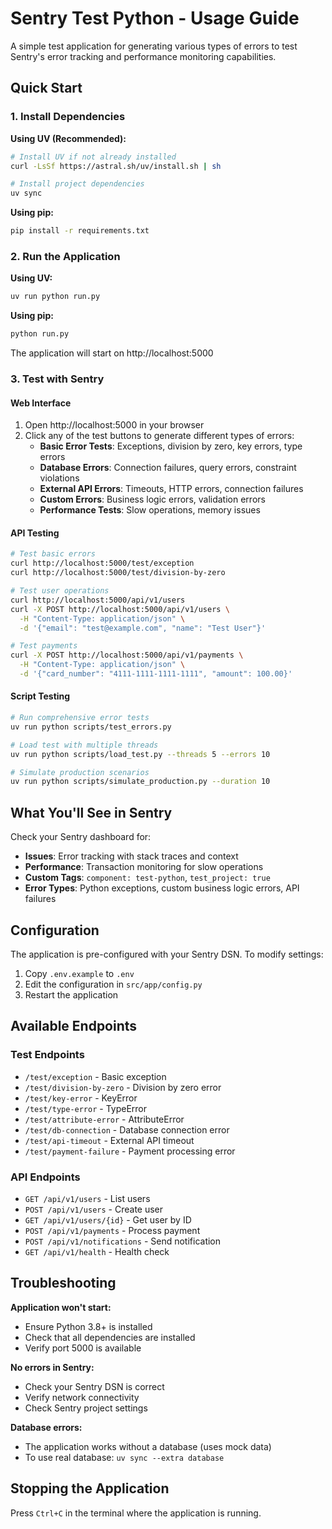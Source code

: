 # Sentry Test Python - Usage Guide

A simple test application for generating various types of errors to test Sentry's error tracking and performance monitoring capabilities.

## Quick Start

### 1. Install Dependencies

**Using UV (Recommended):**
```bash
# Install UV if not already installed
curl -LsSf https://astral.sh/uv/install.sh | sh

# Install project dependencies
uv sync
```

**Using pip:**
```bash
pip install -r requirements.txt
```

### 2. Run the Application

**Using UV:**
```bash
uv run python run.py
```

**Using pip:**
```bash
python run.py
```

The application will start on http://localhost:5000

### 3. Test with Sentry

#### Web Interface
1. Open http://localhost:5000 in your browser
2. Click any of the test buttons to generate different types of errors:
   - **Basic Error Tests**: Exceptions, division by zero, key errors, type errors
   - **Database Errors**: Connection failures, query errors, constraint violations
   - **External API Errors**: Timeouts, HTTP errors, connection failures
   - **Custom Errors**: Business logic errors, validation errors
   - **Performance Tests**: Slow operations, memory issues

#### API Testing
```bash
# Test basic errors
curl http://localhost:5000/test/exception
curl http://localhost:5000/test/division-by-zero

# Test user operations
curl http://localhost:5000/api/v1/users
curl -X POST http://localhost:5000/api/v1/users \
  -H "Content-Type: application/json" \
  -d '{"email": "test@example.com", "name": "Test User"}'

# Test payments
curl -X POST http://localhost:5000/api/v1/payments \
  -H "Content-Type: application/json" \
  -d '{"card_number": "4111-1111-1111-1111", "amount": 100.00}'
```

#### Script Testing
```bash
# Run comprehensive error tests
uv run python scripts/test_errors.py

# Load test with multiple threads
uv run python scripts/load_test.py --threads 5 --errors 10

# Simulate production scenarios
uv run python scripts/simulate_production.py --duration 10
```

## What You'll See in Sentry

Check your Sentry dashboard for:
- **Issues**: Error tracking with stack traces and context
- **Performance**: Transaction monitoring for slow operations
- **Custom Tags**: `component: test-python`, `test_project: true`
- **Error Types**: Python exceptions, custom business logic errors, API failures

## Configuration

The application is pre-configured with your Sentry DSN. To modify settings:

1. Copy `.env.example` to `.env`
2. Edit the configuration in `src/app/config.py`
3. Restart the application

## Available Endpoints

### Test Endpoints
- `/test/exception` - Basic exception
- `/test/division-by-zero` - Division by zero error
- `/test/key-error` - KeyError
- `/test/type-error` - TypeError
- `/test/attribute-error` - AttributeError
- `/test/db-connection` - Database connection error
- `/test/api-timeout` - External API timeout
- `/test/payment-failure` - Payment processing error

### API Endpoints
- `GET /api/v1/users` - List users
- `POST /api/v1/users` - Create user
- `GET /api/v1/users/{id}` - Get user by ID
- `POST /api/v1/payments` - Process payment
- `POST /api/v1/notifications` - Send notification
- `GET /api/v1/health` - Health check

## Troubleshooting

**Application won't start:**
- Ensure Python 3.8+ is installed
- Check that all dependencies are installed
- Verify port 5000 is available

**No errors in Sentry:**
- Check your Sentry DSN is correct
- Verify network connectivity
- Check Sentry project settings

**Database errors:**
- The application works without a database (uses mock data)
- To use real database: `uv sync --extra database`

## Stopping the Application

Press `Ctrl+C` in the terminal where the application is running.
